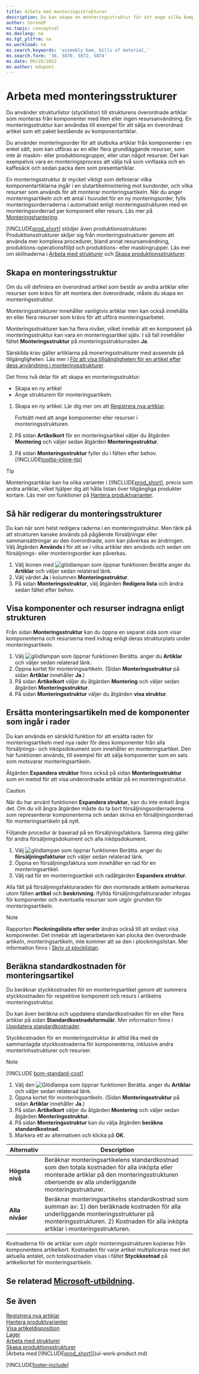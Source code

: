```yaml
---
title: Arbeta med monteringsstrukturer
description: Du kan skapa en monteringsstruktur för att ange vilka komponenter som krävs för att sätta ihop artiklarna som strukturen representerar.
author: SorenGP
ms.topic: conceptual
ms.devlang: na
ms.tgt_pltfrm: na
ms.workload: na
ms.search.keywords: 'assembly bom, bills of material,'
ms.search.form: '36, 5870, 5872, 5874'
ms.date: 09/26/2022
ms.author: edupont
---
```

# <a name="work-with-assembly-boms"></a><a name="work-with-assembly-boms"></a><a name="work-with-assembly-boms"></a>Arbeta med monteringsstrukturer

Du använder strukturlistor (stycklistor) till strukturens överordnade artiklar som monteras från komponenter med liten eller ingen resursanvändning. En monteringsstruktur kan användas till exempel för att sälja en överordnad artikel som ett paket bestående av komponentartiklar.

Du använder monteringsorder för att slutboka artiklar från komponenter i en enkel sätt, som kan utföras av en eller flera grundläggande resurser, som inte är maskin- eller produktionsgrupper, eller utan något resurser. Det kan exempelvis vara en monteringsprocess att välja två som vinflaska och en kaffesäck och sedan packa dem som presentartiklar.  

En monteringsstruktur är mycket viktigt som definierar vilka komponentartiklarna ingår i en slutartikelmontering mot kundorder, och vilka resurser som används för att monterar monteringsartikeln. När du anger monteringsartikeln och ett antal i huvudet för en ny monteringsorder, fylls monteringsorderraderna i automatiskt enligt monteringsstrukturen med en monteringsorderrad per komponent eller resurs. Läs mer på [Monteringshantering](assembly-assemble-items.md).

[!INCLUDE[prod_short](includes/prod_short.md)] stödjer även produktionsstrukturer. Produktionsstrukturer skiljer sig från monteringsstrukturer genom att använda mer komplexa procedurer, bland annat resursanvändning, produktions-operationsföljd och produktions- eller maskingrupper. Läs mer om skillnaderna i [Arbeta med strukturer](inventory-how-work-BOMs.md) och [Skapa produktionsstrukturer](production-how-to-create-production-boms.md).

## <a name="to-create-an-assembly-bom"></a><a name="to-create-an-assembly-bom"></a><a name="to-create-an-assembly-bom"></a>Skapa en monteringsstruktur

Om du vill definiera en överordnad artikel som består av andra artiklar eller resurser som krävs för att montera den överordnade, måste du skapa en monteringsstruktur.  

Monteringsstrukturer innehåller vanligtvis artiklar men kan också innehålla en eller flera resurser som krävs för att utföra monteringsarbetet.

Monteringsstrukturer kan ha flera nivåer, vilket innebär att en komponent på monteringsstruktur kan vara en monteringsartikel själv. I så fall innehåller fältet **Monteringsstruktur** på monteringsstrukturraden **Ja**.

Särskilda krav gäller artiklarna på moneringsstrukturer med avseende på tillgängligheten. Läs mer i [För att visa tillgängligheten för en artikel efter dess användning i monteringsstrukturer](inventory-how-availability-overview.md#to-view-the-availability-of-an-item-by-its-use-in-assembly-or-production-boms).

Det finns två delar för att skapa en monteringsstruktur:

- Skapa en ny artikel
- Ange strukturem för monteringsartikeln.

1. Skapa en ny artikel. Lär dig mer om att [Registrera nya artiklar](inventory-how-register-new-items.md).

   Fortsätt med att ange komponenter eller resurser i monteringsstrukturen.  
2. På sidan **Artikelkort** för en monteringsartikel väljer du åtgärden **Montering** och väljer sedan åtgärden **Monteringsstruktur**.
3. På sidan **Monteringsstruktur** fyller du i fälten efter behov. [!INCLUDE[tooltip-inline-tip](includes/tooltip-inline-tip_md.md)]

> [!TIP]
> Monteringsartiklar kan ha olika varianter i [!INCLUDE[prod_short](includes/prod_short.md)], precis som andra artiklar, vilket hjälper dig att hålla listan över tillgängliga produkter kortare. Läs mer om funktioner på [Hantera produktvarianter](inventory-item-variants.md).

## <a name="to-edit-assembly-boms"></a><a name="to-edit-assembly-boms"></a><a name="to-edit-assembly-boms"></a>Så här redigerar du monteringsstrukturer

Du kan när som helst redigera raderna i en monteringsstruktur. Men tänk på att strukturen kanske används på pågående försäljningar eller sammansättningar av den överordnade, som kan påverkas av ändringen. Välj åtgärden **Används i** för att se i vilka artiklar den används och sedan om försäljnings- eller monteringsorder kan påverkas.

1. Välj ikonen med ![glödlampan som öppnar funktionen Berätta](media/ui-search/search_small.png "Berätta för mig vad du vill göra") anger du **Artiklar** och väljer sedan relaterad länk.
2. Välj värdet **Ja** i kolumnen **Monteringsstruktur**.
3. På sidan **Monteringsstruktur**, välj åtgärden **Redigera lista** och ändra sedan fältet efter behov.

## <a name="to-view-components-and-resources-indented-according-to-the-bom-structure"></a><a name="to-view-components-and-resources-indented-according-to-the-bom-structure"></a><a name="to-view-components-and-resources-indented-according-to-the-bom-structure"></a>Visa komponenter och resurser indragna enligt strukturen

Från sidan **Monteringsstruktur** kan du öppna en separat sida som visar komponenterna och resurserna med indrag enligt deras strukturplats under monteringsartikeln.

1. Välj ![glödlampan som öppnar funktionen Berätta.](media/ui-search/search_small.png "Berätta för mig vad du vill göra") anger du **Artiklar** och väljer sedan relaterad länk.
2. Öppna kortet för monteringsartikeln. (Sidan **Monteringsstruktur** på sidan **Artiklar** innehåller **Ja**.)
3. På sidan **Artikelkort** väljer du åtgärden **Montering** och väljer sedan åtgärden **Monteringsstruktur**.
4. På sidan **Monteringsstruktur** väljer du åtgärden **visa struktur**.

## <a name="to-replace-the-assembly-item-with-its-components-on-document-lines"></a><a name="to-replace-the-assembly-item-with-its-components-on-document-lines"></a><a name="to-replace-the-assembly-item-with-its-components-on-document-lines"></a>Ersätta monteringsartikeln med de komponenter som ingår i rader

Du kan använda en särskild funktion för att ersätta raden för monteringsartikeln med nya rader för dess komponenter från alla försäljnings- och inköpsdokument som innehåller en monteringsartikel. Den här funktionen används, till exempel för att sälja komponenter som en sats som motsvarar monteringsartikeln.

Åtgärden **Expandera struktur** finns också på sidan **Monteringsstruktur** som en metod för att visa underordnade artiklar på en monteringsstruktur.

> [!CAUTION]  
> När du har använt funktionen **Expandera struktur**, kan du inte enkelt ångra det. Om du vill ångra åtgärden måste du ta bort försäljningsorderraderna som representerar komponenterna och sedan skriva en försäljningsorderrad för monteringsartikeln på nytt.

Följande procedur är baserad på en försäljningsfaktura. Samma steg gäller för andra försäljningsdokument och alla inköpsdokument.

1. Välj ![glödlampan som öppnar funktionen Berätta.](media/ui-search/search_small.png "Berätta för mig vad du vill göra") anger du **försäljningsfakturor** och väljer sedan relaterad länk.
2. Öppna en försäljningsfaktura som innehåller en rad för en monteringsartikel.
3. Välj rad för en monteringsartikel och radåtgärden **Expandera struktur**.

Alla fält på försäljningsfakturaraden för den monterade artikeln avmarkeras utom fälten **artikel** och **beskrivning**. Ifyllda försäljningsfakturarader infogas för komponenter och eventuella resurser som utgör grunden för monteringsartikeln.

> [!NOTE]
> Rapporten **Plockningslista efter order** ändras också till att endast visa komponenter. Det innebär att lagerarbetaren kan plocka den överordnade artikeln, monteringsartikeln, inte kommer att se den i plockningslistan. Mer information finns i [Skriv ut plocklistan](sales-how-print-picking-list.md).

## <a name="to-calculate-the-standard-cost-of-an-assembly-item"></a><a name="to-calculate-the-standard-cost-of-an-assembly-item"></a><a name="to-calculate-the-standard-cost-of-an-assembly-item"></a>Beräkna standardkostnaden för monteringsartikel

Du beräknar styckkostnaden för en monteringsartikel genom att summera styckkostnaden för respektive komponent och resurs i artikelns monteringsstruktur.

Du kan även beräkna och uppdatera standardkostnaden för en eller flera artiklar på sidan **Standardkostnadsformulär**. Mer information finns i [Uppdatera standardkostnader](finance-how-to-update-standard-costs.md).  

Styckkostnaden för en monteringsstruktur är alltid lika med de sammanlagda styckkostnaderna för komponenterna, inklusive andra monterinhsstrukturer och resurser.  

> [!NOTE]
> [!INCLUDE [bom-standard-cost](includes/bom-standard-cost.md)]

1. Välj den ![Glödlampa som öppnar funktionen Berätta.](media/ui-search/search_small.png "Berätta vad du vill göra") anger du **Artiklar** och väljer sedan relaterad länk.
2. Öppna kortet för monteringsartikeln. (Sidan **Monteringsstruktur** på sidan **Artiklar** innehåller **Ja**.)
3. På sidan **Artikelkort** väljer du åtgärden **Montering** och väljer sedan åtgärden **Monteringsstruktur**.
4. På sidan **Monteringsstruktur** kan du välja åtgärden **beräkna standardkostnad**.
5. Markera ett av alternativen och klicka på **OK**.

|Alternativ |Description |
|-------|------------|
|**Högsta nivå**|Beräknar monteringsartikelens standardkostnad som den totala kostnaden för alla inköpta eller monterade artiklar på den monteringsstrukturen oberoende av alla underliggande monteringsstrukturer.|
|**Alla nivåer**|Beräknar monteringsartikelns standardkostnad som summan av: 1) den beräknade kostnaden för alla underliggande monteringsstrukturer på monteringsstrukturen. 2) Kostnaden för alla inköpta artiklar i monteringsstrukturen.|

Kostnaderna för de artiklar som utgör monteringsstrukturen kopieras från komponentens artikelkort. Kostnaden för varje artikel multipliceras med det aktuella antalet, och totalkostnaden visas i fältet **Styckkostnad** på artikelkortet för monteringsartikeln.

## <a name="see-related-microsoft-training"></a><a name="see-related-microsoft-training"></a><a name="see-related-microsoft-training"></a>Se relaterad [Microsoft-utbildning](/training/modules/set-up-assembly-items-dynamics-365-business-central/).

## <a name="see-also"></a><a name="see-also"></a><a name="see-also"></a>Se även

[Registrera nya artiklar](inventory-how-register-new-items.md)  
[Hantera produktvarianter](inventory-item-variants.md)  
[Visa artikeldisposition](inventory-how-availability-overview.md)  
[Lager](inventory-manage-inventory.md)  
[Arbeta med strukturer](inventory-how-work-BOMs.md)  
[Skapa produktionsstrukturer](production-how-to-create-production-boms.md)  
[Arbeta med [!INCLUDE[prod_short](includes/prod_short.md)]](ui-work-product.md)  

[!INCLUDE[footer-include](includes/footer-banner.md)]
